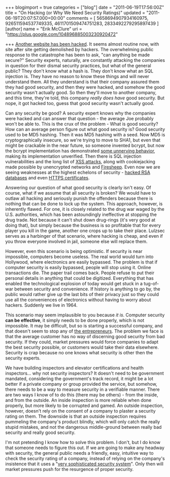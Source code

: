 +++
blogimport = true
categories = ["blog"]
date = "2011-06-19T17:56:00Z"
title = "On Hacking (or Why We Need Security Ratings)"
updated = "2011-06-19T20:07:57.000+00:00"
comments = [ 5658694907934160975, 926511594537749335, 4611701509474751283, 2833492279295897439 ]
[author]
name = "Erik McClure"
uri = "https://plus.google.com/104896885003230920472"

+++
[Another website has been hacked](http://news.ycombinator.com/item?id=2671612). It seems almost routine now, with site after site getting demolished by hackers. The overwhelming public response to the catastrophe has been to ask, "can anything be made secure?" Security experts, naturally, are constantly attacking the companies in question for their dismal security practices, but what of the general public? They don't know what a hash is. They don't know what an SQL injection is. They have no reason to know these things and will never understand them. All they understand is that their company assured them they had good security, and then they were hacked, and somehow the good security wasn't actually good. So then they'll move to another company, and this time, they're told, this company *really does have* good security. But nope, it got hacked too, guess that good security wasn't actually good.

Can any security be good? A security expert knows why the companies were hacked and can answer that question - the average Joe probably won't be able to. This is the crux of the problem - What is good security? How can an average person figure out what good security is? Good security used to be MD5 hashing. Then it was MD5 hashing with a seed. Now MD5 is cryptographically insecure, so we're trying to move to SHA1, but even that might be crackable in the near future, so someone invented bcrypt, but now the bcrypt implementation has demonstrated [some unnerving behavior](http://rondam.blogspot.com/2011/06/possible-flaw-in-open-source-bcrypt.html), making its implementation unverified. Then there is SQL injection vulnerabilities and the long list of [XSS attacks](http://ha.ckers.org/xss.html), along with cookiejacking made possible by unencrypted networks and [Firesheep](http://codebutler.com/firesheep). Even now we are seeing weaknesses at the highest echelons of security - [hacked RSA databases](http://arstechnica.com/security/news/2011/06/rsa-finally-comes-clean-securid-is-compromised.ars?utm_source=rss&utm_medium=rss&utm_campaign=rss) and even [HTTPS certificates](http://www.phreedom.org/research/rogue-ca/).

Answering our question of what good security is clearly isn't easy. Of course, what if we assume that all security is broken? We would have to outlaw all hacking and seriously punish the offenders because there is nothing that can be done to lock up the system. This approach, however, is inherently flawed. For one, it is closely related to the drug war waged by the U.S. authorities, which has been astoundingly ineffective at stopping the drug trade. Not because it can't shut down drug-rings (it's very good at doing that), but simply because the business is so profitable that for every player you kill in the game, another one crops up to take their place. Lulzsec serves as a harbinger of that scenario, where hacking is cheap, and even if you throw everyone involved in jail, someone else will replace them.

However, even this scenario is being optimistic. If security is near impossible, computers become useless. The real world would turn into Hollywood, where electronics are easily bypassed. The problem is that if computer security is easily bypassed, people will stop using it. Online transactions die. The paper trail comes back. People refuse to put their personal details in anything that could be digitized. Everything that has enabled the technological explosion of today would get stuck in a tug-of-war between security and convenience. If history is anything to go by, the public would rather give up the last bits of their privacy just so they could use all the conveniences of electronics without having to worry about hackers. Suddenly we live in 1964.

This scenario may seem implausible to you because *it is*. Computer security **can be effective**, it simply needs to be done properly, which is not impossible. It may be difficult, but so is starting a successful company, and that doesn't seem to stop any of [the entrepreneurs](http://news.ycombinator.com/). The problem we face is that the average customer has no way of discerning good security from bad security. If they could, market pressures would force companies to adapt the best security possible, or customers would take their data elsewhere. Security is crap because no one knows what security is other then the security experts.

We have building inspectors and elevator certifications and health inspectors... why not security inspectors? It doesn't need to be government mandated, considering the government's track record, it might be a lot better if a private company or group provided the service, but somehow, there needs to be a way to measure security in a verifiable manner. There are two ways I know of to do this (there may be others) - from the inside, and from the outside. An inside inspection is more reliable when done properly, but more likely to be corrupted and gamed. An outside inspection, however, doesn't rely on the consent of a company to plaster a security rating on them. The downside is that an outside inspection requires pummeling the company's product blindly, which will only catch the really stupid mistakes, and not the dangerous middle-ground between really bad security and really good security.

I'm not pretending I know how to solve this problem. I don't, but I do know that someone needs to figure this out. If we are going to make any headway with security, the general public needs a friendly, easy, intuitive way to check the security rating of a company, instead of relying on the company's insistence that it uses a "[very sophisticated security system](http://securosis.com/tag/sony+breach)". Only then will market pressures push for the resurgence of proper security.
